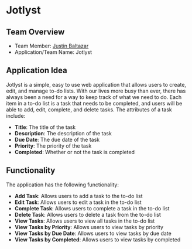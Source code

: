 # Jotlyst
## **Team Overview**
- Team Member: [Justin Baltazar](https://www.github.com/justinmbaltazar)
- Application/Team Name: Jotlyst
## **Application Idea**
Jotlyst is a simple, easy to use web application that allows users to create, edit, and manage to-do lists. With our lives more busy than ever, there has always been a need for a way to keep track of what we need to do. Each item in a to-do list is a task that needs to be completed, and users will be able to add, edit, complete, and delete tasks. The attributes of a task include:
- **Title**: The title of the task
- **Description**: The description of the task
- **Due Date**: The due date of the task
- **Priority**: The priority of the task
- **Completed**: Whether or not the task is completed
## **Functionality**
The application has the following functionality:
- **Add Task**: Allows users to add a task to the to-do list
- **Edit Task**: Allows users to edit a task in the to-do list
- **Complete Task**: Allows users to complete a task in the to-do list
- **Delete Task**: Allows users to delete a task from the to-do list
- **View Tasks**: Allows users to view all tasks in the to-do list
- **View Tasks by Priority**: Allows users to view tasks by priority
- **View Tasks by Due Date**: Allows users to view tasks by due date
- **View Tasks by Completed**: Allows users to view tasks by completed

